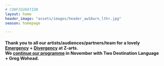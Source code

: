 ```yaml
---
# CONFIGURATION
layout: home
header_image: "assets/images/header_aw16wrn_lthr.jpg"
season: homepage

---
```

#### Thank you to all our artists/audiences/partners/team for a lovely [Emergency](/current/2016-emergency) + [Divergency](/current/2016-divergency) at Z-arts.<br>We [continue our programme](/current/2016-autumnwinter) in November with Two Destination Language + Greg Wohead.
